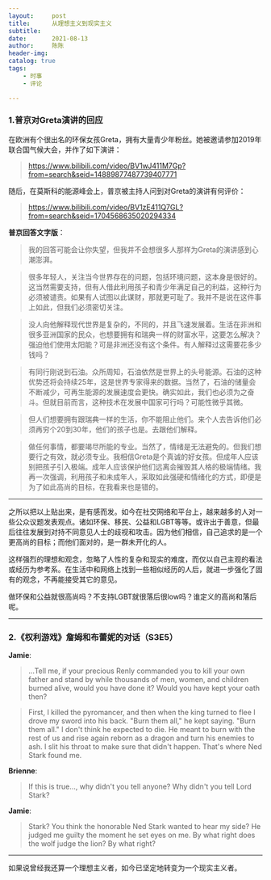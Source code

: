 ```yaml
---
layout:     post
title:      从理想主义到现实主义
subtitle:   
date:       2021-08-13
author:     陈陈
header-img:
catalog: true
tags:
    - 时事
    - 评论

---
```



### 1.普京对Greta演讲的回应

在欧洲有个很出名的环保女孩Greta，拥有大量青少年粉丝。她被邀请参加2019年联合国气候大会，并作了如下演讲：
> https://www.bilibili.com/video/BV1wJ411M7Gp?from=search&seid=14889877487739407771

随后，在莫斯科的能源峰会上，普京被主持人问到对Greta的演讲有何评价：
> https://www.bilibili.com/video/BV1zE411Q7GL?from=search&seid=1704568635020294334

**普京回答文字版**：

> 我的回答可能会让你失望，但我并不会想很多人那样为Greta的演讲感到心潮澎湃。

> 很多年轻人，关注当今世界存在的问题，包括环境问题，这本身是很好的。这当然需要支持，但有人借此利用孩子和青少年满足自己的利益，这种行为必须被谴责。如果有人试图以此谋财，那就更可耻了。我并不是说在这件事上如此，但我们必须密切关注。

> 没人向他解释现代世界是复杂的，不同的，并且飞速发展着。生活在非洲和很多亚洲国家的民众，也想要拥有和瑞典一样的财富水平，这要怎么解决？强迫他们使用太阳能？可是非洲还没有这个条件。有人解释过这需要花多少钱吗？

> 有同行刚说到石油。众所周知，石油依然是世界上的头号能源。石油的这种优势还将会持续25年，这是世界专家得来的数据。当然了，石油的储量会不断减少，可再生能源的发展速度会更快。确实如此，我们也必须为之奋斗。但就目前而言，这种技术在发展中国家可行吗？可能性微乎其微。

> 但人们想要拥有跟瑞典一样的生活，你不能阻止他们。来个人去告诉他们必须再穷个20到30年，他们的孩子也是。去跟他们解释。

> 做任何事情，都要竭尽所能的专业。当然了，情绪是无法避免的。但我们想要行之有效，就必须专业。我相信Greta是个真诚的好女孩。但成年人应该别把孩子引入极端。成年人应该保护他们远离会摧毁其人格的极端情绪。我再一次强调，利用孩子和未成年人，采取如此强硬和情绪化的方式，即便是为了如此高尚的目标，在我看来也是错的。

------
之所以把以上贴出来，是有感而发。如今在社交网络和平台上，越来越多的人对一些公众议题发表观点。诸如环保、移民、公益和LGBT等等。或许出于善意，但最后往往发展到对持不同意见人士的歧视和攻击。因为他们相信，自己追求的是一个更高尚的目标；而他们面对的，是一群未开化的人。

这样强烈的理想和观念，忽略了人性的复杂和现实的难度，而仅以自己主观的看法或经历为参考系。在生活中和网络上找到一些相似经历的人后，就进一步强化了固有的观念，不再能接受其它的意见。

做环保和公益就很高尚吗？不支持LGBT就很落后很low吗？谁定义的高尚和落后呢。

------

### 2.《权利游戏》詹姆和布蕾妮的对话（S3E5）

**Jamie**:  
> ...Tell me, if your precious Renly commanded you to kill your own father and stand by while thousands of men, women, and children burned alive, would you have done it? Would you have kept your oath then?

> First, I killed the pyromancer, and then when the king turned to flee I drove my sword into his back. "Burn them all," he kept saying. "Burn them all." I don't think he expected to die. He meant to burn with the rest of us and rise again reborn as a dragon and turn his enemies to ash. I slit his throat to make sure that didn't happen. That's where Ned Stark found me.

**Brienne**:  
> If this is true..., why didn't you tell anyone? Why didn't you tell Lord Stark?

**Jamie**: 
> Stark? You think the honorable Ned Stark wanted to hear my side? He judged me guilty the moment he set eyes on me. By what right does the wolf judge the lion? By what right?

------

如果说曾经我还算一个理想主义者，如今已坚定地转变为一个现实主义者。




